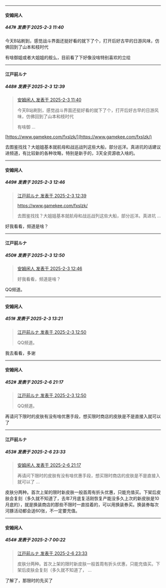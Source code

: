 ﻿
*****

####  安姆闲人  
##### 447#       发表于 2025-2-3 11:40

今天B站刷到，感觉战斗界面还挺好看的就下了个，打开后好古早的日游风味，仿佛回到了山本和枝时代

有啥御姐或者大姐姐的舰么，目前看了下好像没啥特别喜欢的立绘


*****

####  江戸前ルナ  
##### 448#       发表于 2025-2-3 12:39

<blockquote><a href="httphttps://bbs.saraba1st.com/2b/forum.php?mod=redirect&amp;goto=findpost&amp;pid=67338466&amp;ptid=2192677" target="_blank">安姆闲人 发表于 2025-2-3 11:40</a>

今天B站刷到，感觉战斗界面还挺好看的就下了个，打开后好古早的日游风味，仿佛回到了山本和枝时代

有啥御 ...</blockquote>
[https://www.gamekee.com/fxslzk/](https://www.gamekee.com/fxslzk/)

去图鉴找找？大姐姐基本就航母和战巡战列这些大船，部分巡洋。真进坑的话建议进频道，有比较新的各种攻略，特别是新手的，3天全资源收入啥的。


*****

####  安姆闲人  
##### 449#       发表于 2025-2-3 12:46

<blockquote><a href="httphttps://bbs.saraba1st.com/2b/forum.php?mod=redirect&amp;goto=findpost&amp;pid=67338804&amp;ptid=2192677" target="_blank">江戸前ルナ 发表于 2025-2-3 12:39</a>

https://www.gamekee.com/fxslzk/

去图鉴找找？大姐姐基本就航母和战巡战列这些大船，部分巡洋。真进坑 ...</blockquote>
好我看看，频道是啥？


*****

####  江戸前ルナ  
##### 450#       发表于 2025-2-3 12:50

<blockquote><a href="httphttps://bbs.saraba1st.com/2b/forum.php?mod=redirect&amp;goto=findpost&amp;pid=67338846&amp;ptid=2192677" target="_blank">安姆闲人 发表于 2025-2-3 12:46</a>

好我看看，频道是啥？</blockquote>
QQ频道。


*****

####  安姆闲人  
##### 451#       发表于 2025-2-3 13:21

<blockquote><a href="httphttps://bbs.saraba1st.com/2b/forum.php?mod=redirect&amp;goto=findpost&amp;pid=67338880&amp;ptid=2192677" target="_blank">江戸前ルナ 发表于 2025-2-3 12:50</a>

QQ频道。</blockquote>
我去看看，多谢

*****

####  安姆闲人  
##### 452#       发表于 2025-2-6 21:17

<blockquote><a href="httphttps://bbs.saraba1st.com/2b/forum.php?mod=redirect&amp;goto=findpost&amp;pid=67338880&amp;ptid=2192677" target="_blank">江戸前ルナ 发表于 2025-2-3 12:50</a>

QQ频道。</blockquote>
再请问下限时的皮肤有没有啥优惠手段，想买限时商店的皮肤是不是直接入就可以了


*****

####  江戸前ルナ  
##### 453#       发表于 2025-2-6 23:33

<blockquote><a href="httphttps://bbs.saraba1st.com/2b/forum.php?mod=redirect&amp;goto=findpost&amp;pid=67361125&amp;ptid=2192677" target="_blank">安姆闲人 发表于 2025-2-6 21:17</a>

再请问下限时的皮肤有没有啥优惠手段，想买限时商店的皮肤是不是直接入就可以了 ...</blockquote>
皮肤分两种。首次上架的限时新皮肤一般首周有折头优惠，只能充值买。下架后皮肤会复刻（多久就不知道了，去年7月底复活刚恢复产能没多久上次的新皮肤是10月底的），就是换装商店的那些不限时一直挂着的，可以用换装券买。换装券每次河豚活动都会送60张，不一定要充值。


*****

####  安姆闲人  
##### 454#       发表于 2025-2-7 00:22

<blockquote><a href="httphttps://bbs.saraba1st.com/2b/forum.php?mod=redirect&amp;goto=findpost&amp;pid=67363273&amp;ptid=2192677" target="_blank">江戸前ルナ 发表于 2025-2-6 23:33</a>

皮肤分两种。首次上架的限时新皮肤一般首周有折头优惠，只能充值买。下架后皮肤会复刻（多久就不知道了， ...</blockquote>
了解了，那限时的先买了

